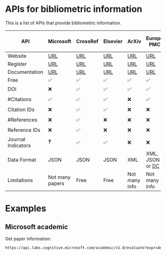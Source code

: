 # APIs for bibliometric information

This is a list of APIs that provide bibliometric information. 

| API       | Microsoft    | CrossRef     | Elsevier     | ArXiv        | Europe PMC   | IEEExplore   | Semantic Scholar API | Mendeley | Springer | Google Scholar API |
|-----------|--------------|--------------|--------------|--------------|--------------|--------------|----------------------|----------|----------|--------------------|
| Website   | [URL](https://www.microsoft.com/en-us/research/project/academic-knowledge/)  | [URL](https://search.crossref.org/) | [URL](https://dev.elsevier.com/) | [URL](https://arxiv.org/help/api/index) | [URL](http://europepmc.org/RestfulWebService) | [URL](https://developer.ieee.org/getting_started) | [URL](https://api.semanticscholar.org/) | [URL](https://dev.mendeley.com/) | [URL](https://dev.springernature.com/) | [URL](https://serpapi.com/google-scholar-api) | [URL](https://dev.springernature.com/restfuloperations) |
| Register  | [URL](https://www.microsoft.com/en-us/research/project/academic-knowledge/) | [URL](https://github.com/CrossRef/rest-api-doc#good-manners--more-reliable-service) | [URL](https://dev.elsevier.com/apikey/manage) | [URL](https://arxiv.org/help/api/tou) | [URL](http://europepmc.org/RestfulWebService) | [URL](https://developer.ieee.org/member/register) | [URL](http://s2-public-api-prod.us-west-2.elasticbeanstalk.com/license/) | [URL](https://dev.mendeley.com/reference/topics/authorization_overview.html) | [URL](https://dev.springernature.com/login) | [URL](https://serpapi.com/users/welcome) |
| Documentation | [URL](https://docs.microsoft.com/en-us/academic-services/project-academic-knowledge/introduction) | [URL](https://github.com/CrossRef/rest-api-doc) | [URL](https://dev.elsevier.com/api_docs.html) | [URL](https://arxiv.org/help/api/user-manual) | [URL](http://europepmc.org/RestfulWebService#!/Europe32PMC32Articles32RESTful32API) | [URL](https://developer.ieee.org/docs) | [URL](https://api.semanticscholar.org/) | [URL](https://github.com/Mendeley/mendeley-python-sdk) | [URL](https://dev.springernature.com/restfuloperations) | [URL](https://dev.springernature.com/docs) | [URL](https://serpapi.com/search-api) |
|  Free | ✅ | ✅ | ✅ | ✅ | ✅ | ✅ | ✅ | ✅ | ✅ | ❌ |
|  DOI   | ❌ | ✅ | ✅ | ✅ | ✅ | ✅ | ✅ | ✅ | ❓ | ❓ |
|  #Citations   | ✅ | ✅ | ✅ | ❌ | ✅ | ✅ | ✅ | ❌ | ❓ | ❓ |
|  Citation IDs   | ❌ | ✅ | ✅ | ❌ | ❌ | ❌ | ✅ | ❌ | ❓ | ❓ |
|  #References   | ❌ | ✅ | ❌ | ❌ | ❌ | ❌ | ✅ | ❌ | ❓ | ❓ |
|  Reference IDs   | ❌ | ✅ | ❌ | ❌ | ❌ | ❌ | ✅ | ❌ | ❓ | ❓ |
|  Journal Indicators | ❓ | ✅ | ✅ | ❌ | ❌ | ❌ | ✅ | ❌ | ❓ | ❓ |
|  Data Format   | JSON | JSON | JSON | XML | XML, JSON or [DC](https://en.wikipedia.org/wiki/Dublin_Core) | XML, JSON | HTML | JSON | XML, JSON | XML, JSON |
|  Limitations   | Not many papers | Free | Free | Not many info | Not many info | Not many info | Return a HTML page | Not many info | Free | Pay |

# Examples 

## Microsoft academic

Get paper information: 

```html
https://api.labs.cognitive.microsoft.com/academic/v1.0/evaluate?expr=And(Composite(AA.AuN=='{}'),Y=[{},{}],Ti='{}',Ty='{}')&model=latest&count=10&offset=0&attributes=Id,Ty,Ti,Y,CC,CitCon,ECC,AA.AfId,AA.AfN,AA.AuId,AA.AuN,AA.DAuN,AA.DAfN,AA.S,AW,BT,C.CId,C.CN,D,DN,DOI,F.DFN,F.FId,F.FN,FamId,FP,I,J.JId,J.JN,LP,PB,Pt,RId,S,Ti,V,VFN,VSN,W,Y
```
